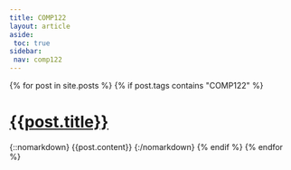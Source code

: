 ```yaml
---
title: COMP122
layout: article
aside:
 toc: true
sidebar:
 nav: comp122
---
```

{% for post in site.posts %}
{% if post.tags contains "COMP122" %}
# [{{post.title}}]({{site.baseurl}}{{post.url}})
{::nomarkdown}
{{post.content}}
{:/nomarkdown}
{% endif %}
{% endfor %}
